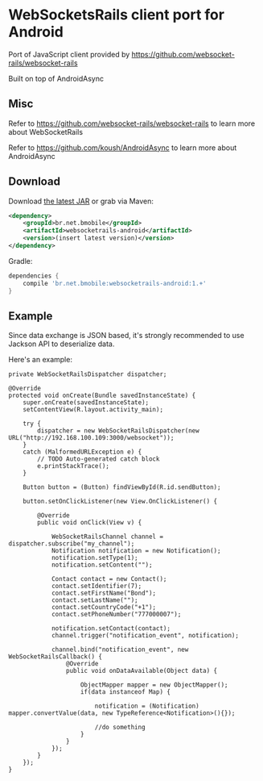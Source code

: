 # WebSocketsRails client port for Android

Port of JavaScript client provided by https://github.com/websocket-rails/websocket-rails

Built on top of AndroidAsync

## Misc

Refer to https://github.com/websocket-rails/websocket-rails to learn more about WebSocketRails

Refer to https://github.com/koush/AndroidAsync to learn more about AndroidAsync

## Download

Download [the latest JAR](https://search.maven.org/remote_content?g=br.net.bmobile&a=websocketrails-android&v=LATEST
) or grab via Maven:

```xml
<dependency>
    <groupId>br.net.bmobile</groupId>
    <artifactId>websocketrails-android</artifactId>
    <version>(insert latest version)</version>
</dependency>
```

Gradle: 
```groovy
dependencies {
    compile 'br.net.bmobile:websocketrails-android:1.+'
}
```

## Example

Since data exchange is JSON based, it's strongly recommended to use Jackson
API to deserialize data.

Here's an example:

```
private WebSocketRailsDispatcher dispatcher;

@Override
protected void onCreate(Bundle savedInstanceState) {
	super.onCreate(savedInstanceState);
	setContentView(R.layout.activity_main);
	
	try {
		dispatcher = new WebSocketRailsDispatcher(new URL("http://192.168.100.109:3000/websocket"));
	} 
	catch (MalformedURLException e) {
		// TODO Auto-generated catch block
		e.printStackTrace();
	}
	
	Button button = (Button) findViewById(R.id.sendButton);
	
	button.setOnClickListener(new View.OnClickListener() {
		
		@Override
		public void onClick(View v) {
			
			WebSocketRailsChannel channel = dispatcher.subscribe("my_channel");
			Notification notification = new Notification();
			notification.setType(1);
			notification.setContent("");
			
			Contact contact = new Contact();
			contact.setIdentifier(7);
			contact.setFirstName("Bond");
			contact.setLastName("");
			contact.setCountryCode("+1");
			contact.setPhoneNumber("777000007");
			
			notification.setContact(contact);
			channel.trigger("notification_event", notification);
			
			channel.bind("notification_event", new WebSocketRailsCallback() {
				@Override
				public void onDataAvailable(Object data) {
					
					ObjectMapper mapper = new ObjectMapper();
					if(data instanceof Map) {
			
						notification = (Notification) mapper.convertValue(data, new TypeReference<Notification>(){});
						
						//do something						
					}
				}		
			});
		}
	});
}
```